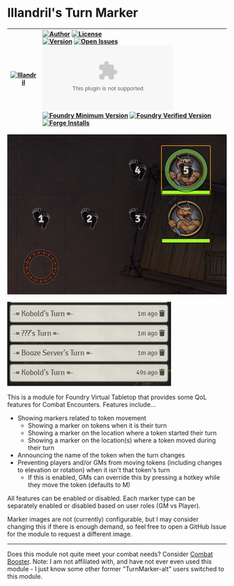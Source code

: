 # Illandril's Turn Marker

| [![Illandril](https://avatars.githubusercontent.com/illandril?size=64)](https://github.com/illandril) | [![Author](https://img.shields.io/badge/Joe%20Spandrusyszyn-Illandril?style=flat&labelColor=520&color=250&label=Illandril)](https://github.com/illandril) [![License](https://img.shields.io/github/license/illandril/FoundryVTT-turn-marker?style=flat&labelColor=520&color=250&label=license)](https://github.com/illandril/FoundryVTT-turn-marker/blob/main/LICENSE) <br> [![Version](https://img.shields.io/github/v/release/illandril/FoundryVTT-turn-marker?style=flat&labelColor=520&color=250&label=version)](https://github.com/illandril/FoundryVTT-turn-marker/releases) [![Open Issues](https://img.shields.io/github/issues/illandril/FoundryVTT-turn-marker?style=flat&labelColor=520&color=250&logo=github&label=issues)](https://github.com/illandril/FoundryVTT-turn-marker/issues) [![Latest Release Download Count](https://img.shields.io/github/downloads/illandril/FoundryVTT-turn-marker/latest/module.zip?style=flat&labelColor=520&color=250&label=downloads)](#) <br> [![Foundry Minimum Version](https://img.shields.io/badge/dynamic/json?style=flat&labelColor=520&color=250&label=Min.%20Foundry%20&prefix=v&query=$.compatibility.verified&url=https%3A%2F%2Fgithub.com%2Fillandril%2FFoundryVTT-turn-marker%2Freleases%2Flatest%2Fdownload%2Fmodule.json)](https://foundryvtt.com/packages/illandril-turn-marker) [![Foundry Verified Version](https://img.shields.io/badge/dynamic/json?style=flat&labelColor=520&color=250&label=Verified%20on&prefix=v&query=$.compatibility.verified&url=https%3A%2F%2Fgithub.com%2Fillandril%2FFoundryVTT-turn-marker%2Freleases%2Flatest%2Fdownload%2Fmodule.json)](https://foundryvtt.com/packages/illandril-turn-marker) [![Forge Installs](https://img.shields.io/badge/dynamic/json?style=flat&labelColor=520&color=250&label=Forge%20Installs&query=package.installs&url=http%3A%2F%2Fforge-vtt.com%2Fapi%2Fbazaar%2Fpackage%2Fillandril-turn-marker&suffix=%25)](https://forge-vtt.com/bazaar/package/illandril-turn-marker) |
| --- | :--- |



![Screenshot showing the various Turn Markers](/screenshots/cover.png?raw=true)

![Screenshot showing the turn announcer chat messages](/screenshots/example-announcer.png?raw=true)

This is a module for Foundry Virtual Tabletop that provides some QoL features for Combat Encounters. Features include...
- Showing markers related to token movement
  - Showing a marker on tokens when it is their turn
  - Showing a marker on the location where a token started their turn
  - Showing a marker on the location(s) where a token moved during their turn
- Announcing the name of the token when the turn changes
- Preventing players and/or GMs from moving tokens (including changes to elevation or rotation) when it isn't that token's turn
  - If this is enabled, GMs can override this by pressing a hotkey while they move the token (defaults to M)

All features can be enabled or disabled. Each marker type can be separately enabled or disabled based on user roles (GM vs Player).

Marker images are not (currently) configurable, but I may consider changing this if there is enough demand, so feel free to open a GitHub Issue for the module to request a different image.

---

Does this module not quite meet your combat needs? Consider [Combat Booster](https://foundryvtt.com/packages/combatbooster). Note: I am not affiliated with, and have not ever even used this module - I just know some other former "TurnMarker-alt" users switched to this module.
